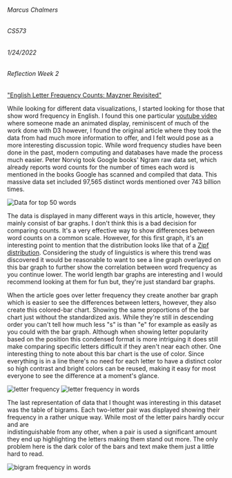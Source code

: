 ###### Marcus Chalmers 
###### CS573
###### 1/24/2022 
###### Reflection Week 2

["English Letter Frequency Counts: Mayzner Revisited"](http://norvig.com/mayzner.html)

While looking for different data visualizations, I started looking for those that show word frequency in English.
I found this one particular [youtube video](https://www.youtube.com/watch?v=7XQRduB6oTM) where someone made an animated display, reminiscent of much of the
work done with D3 however, I found the original article where they took the data from had much more information to
offer, and I felt would pose as a more interesting discussion topic. While word frequency studies have been done in the
past, modern computing and databases have made the process much easier. Peter Norvig took Google books' Ngram raw data
set, which already reports word counts for the number of times each word is mentioned in the books Google has scanned and compiled that data.
This massive data set included 97,565 distinct words mentioned over 743 billion times.

![Data for top 50 words](https://github.com/mchalmers/reflections/blob/master/week2-1.JPG?raw=true)

The data is displayed in many different ways in this article, however, they mainly consist of bar graphs. I don't think this
is a bad decision for comparing counts. It's a very effective way to show differences between word counts on a common
scale. However, for this first graph, it's an interesting point to mention that the distribution looks like that of a
[Zipf distribution](https://en.wikipedia.org/wiki/Zipf%27s_law). Considering the study of linguistics is where this trend was discovered it would be
reasonable to want to see a line graph overlayed on this bar graph to further show the correlation between word frequency
as you continue lower. The world length bar graphs are interesting and I would recommend looking at them for fun but,
they're just standard bar graphs.

When the article goes over letter frequency they create another bar graph which is easier to see the differences between letters, however, they also create this colored-bar chart. Showing the same proportions of the bar chart just without the standardized
axis. While they're still in descending order you can't tell how much less "s" is than "e" for example as easily as you
could with the bar graph. Although when showing letter popularity based on the position this condensed format is more intriguing 
it does still make comparing specific letters difficult if they aren't near each other. One interesting thing to note about 
this bar chart is the use of color. Since everything is in a line there's no need for each letter to have a distinct color 
so high contrast and bright colors can be reused, making it easy for most everyone to see the difference at a moment's glance.

![letter frequency](https://github.com/mchalmers/reflections/blob/master/week2-2.JPG?raw=true)
![letter frequency in words](https://github.com/mchalmers/reflections/blob/master/week2-3.JPG?raw=true)

The last representation of data that I thought was interesting in this dataset was the table of bigrams. Each two-letter pair
was displayed showing their frequency in a rather unique way. While most of the letter pairs hardly occur and are  
indistinguishable from any other, when a pair is used a significant amount they end up highlighting the letters
making them stand out more. The only problem here is the dark color of the bars and text make them just a little hard
to read.

![bigram frequency in words](https://github.com/mchalmers/reflections/blob/master/week2-4.JPG?raw=true)
